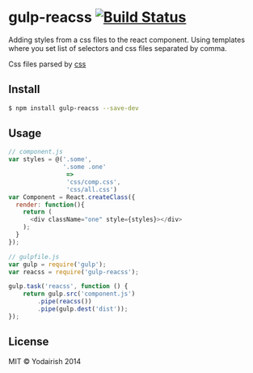 # gulp-reacss [![Build Status](https://travis-ci.org/yodairish/gulp-reacss.svg?branch=master)](https://travis-ci.org/yodairish/gulp-reacss)

Adding styles from a css files to the react component.
Using templates where you set list of selectors and css files separated by comma.

Css files parsed by [css](https://github.com/reworkcss/css)


## Install

```sh
$ npm install gulp-reacss --save-dev
```

## Usage

```js
// component.js
var styles = @('.some',
               '.some .one'
                =>
                'css/comp.css',
                'css/all.css')
var Component = React.createClass({
  render: function(){
    return (
      <div className="one" style={styles}></div>
    );
  }
});
```

```js
// gulpfile.js
var gulp = require('gulp');
var reacss = require('gulp-reacss');

gulp.task('reacss', function () {
	return gulp.src('component.js')
		.pipe(reacss())
		.pipe(gulp.dest('dist'));
});
```

## License

MIT © Yodairish 2014
